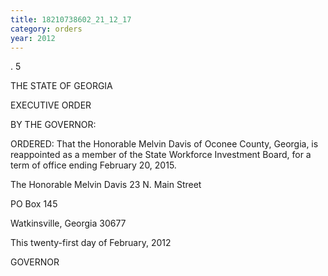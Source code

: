 ```yaml
---
title: 18210738602_21_12_17
category: orders
year: 2012
---
```

 

\. 5

THE STATE OF GEORGIA

EXECUTIVE ORDER

BY THE GOVERNOR:

ORDERED: That the Honorable Melvin Davis of Oconee County, Georgia, is
reappointed as a member of the State Workforce Investment Board,
for a term of office ending February 20, 2015.

The Honorable Melvin Davis
23 N. Main Street

PO Box 145

Watkinsville, Georgia 30677

This twenty-first day of February, 2012

    
 

  
 
 

GOVERNOR


